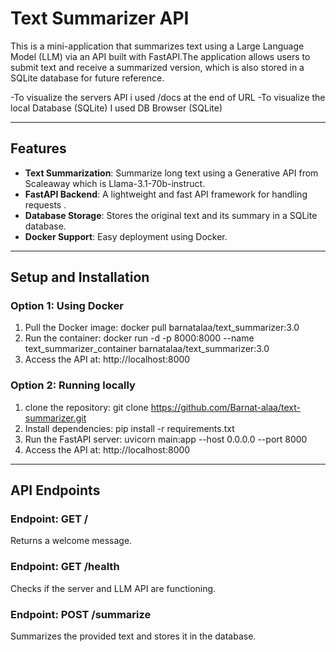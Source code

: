 # Text Summarizer API

This is a mini-application that summarizes text using a Large Language Model (LLM) via an API built with FastAPI.The application allows users to submit text and receive a summarized version, which is also stored in a SQLite database for future reference.

-To visualize the servers API i used /docs at the end of URL
-To visualize the local Database (SQLite) I used DB Browser (SQLite) 

---

## **Features**
- **Text Summarization**: Summarize long text using a Generative API from Scaleaway which is Llama-3.1-70b-instruct.
- **FastAPI Backend**: A lightweight and fast API framework for handling requests .
- **Database Storage**: Stores the original text and its summary in a SQLite database.
- **Docker Support**: Easy deployment using Docker.

---
## **Setup and Installation**
### **Option 1: Using Docker**
1. Pull the Docker image:
docker pull barnatalaa/text_summarizer:3.0
2. Run the container:
docker run -d -p 8000:8000 --name text_summarizer_container barnatalaa/text_summarizer:3.0
3. Access the API at:
http://localhost:8000
### **Option 2: Running locally**
1. clone the repository:
git clone https://github.com/Barnat-alaa/text-summarizer.git
2. Install dependencies:
pip install -r requirements.txt
3. Run the FastAPI server:
uvicorn main:app --host 0.0.0.0 --port 8000
4. Access the API at:
http://localhost:8000

---
## **API Endpoints**
### **Endpoint: GET /**
Returns a welcome message.
### **Endpoint: GET /health**
Checks if the server and LLM API are functioning.
### **Endpoint: POST /summarize**
Summarizes the provided text and stores it in the database.
